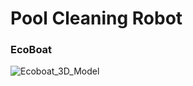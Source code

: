 # Pool Cleaning Robot 

### EcoBoat

![Ecoboat_3D_Model](https://github.com/user-attachments/assets/6d743a3b-2e06-40bd-8047-cfc90bde9971)
